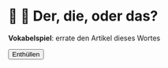 # 🚧 🎲 Der, die, oder das?

<div class="vocabulary-game" id="vocabGameA11">
    <p><strong>Vokabelspiel</strong>: errate den Artikel dieses Wortes</p>
    <p class="form-control"><span id="vocabGameA11_wordDisplay"></span></p>
    <button id="vocabGameA11_revealButton" class="btn btn-outline-secondary">Enthüllen</button>
</div>

<script>
  window.addEventListener("load", function() {
    // Word list from https://github.com/patsytau/anki_german_a1_vocab/blob/main/Goethe%20Institute%20A1%20Wordlist.txt
    const wordsA1_1 = [
"das Apartment",
"das Auge",
"das Ausland",
"das Auto",
"das Baby",
"das Bad",
"das Bein",
"das Beispiel",
"das Bett",
"das Bier",
"das Bild",
"das Brot",
"das Brot",
"das Brötchen",
"das Buch",
"das Café",
"das Datum",
"das Doppelzimmer",
"das Dorf",
"das Ei",
"das Einzelzimmer",
"das Ende",
"das Ende",
"das Ergebnis",
"das Essen",
"das Fahrrad",
"das Fax",
"das Feuer",
"das Fieber",
"das Fleisch",
"das Flugzeug",
"das Formular",
"das Foto",
"das Frühstück",
"das Geburtsjahr",
"das Geld",
"das Gemüse",
"das Gepäck",
"das Geschäft",
"das Geschenk",
"das Gespräch",
"das Getränk",
"das Gewicht",
"das Glas",
"das Glas",
"das Gleis",
"das Glück",
"das Haar",
"das Hähnchen",
"das Handy",
"das Haus",
"das Haus",
"das Haus",
"das Hobby",
"das Hotel",
"das Internet",
"das Kind",
"das Kino",
"das Konto",
"das Land",
"das Leben",
"das Licht",
"das Lied",
"das Lokal",
"das Mädchen",
"das Meer",
"das Obst",
"das Öl",
"das Papier",
"das Praktikum",
"das Problem",
"das Reisebüro",
"das Restaurant",
"das Salz",
"das Schild",
"das Schwimmbad",
"das Sofa",
"das Studium",
"das Taxi",
"das Telefon",
"das Thema",
"das Ticket",
"das Wasser",
"das Wetter",
"das Wiederhören",
"das Wiedersehen",
"das Wort",
"das Wörterbuch",
"das Zimmer",
"das Zimmer",
"das Zimmer",
"das Zimmer",
"der Abflug",
"der Anschluss",
"der Anschluss",
"der Apfel",
"der Appetit",
"der Arbeitsplatz",
"der Arm",
"der Arzt",
"der Aufzug",
"der Ausflug",
"der Ausgang",
"der Ausländer",
"der Ausweis",
"der Automat",
"der Bahnhof",
"der Bahnsteig",
"der Balkon",
"der Bauch",
"der Baum",
"der Beamte",
"der Beruf",
"der Beruf",
"der Bleistift",
"der Blick",
"der Bogen",
"der Brief",
"der Bruder",
"der Buchstabe",
"der Bus",
"der Chef",
"der Computer",
"der Dank",
"der Dank",
"der Doktor",
"der Drucker",
"der Durst",
"der Ehemann",
"der Eingang",
"der Eintritt",
"der Empfänger",
"der Erwachsene",
"der Fahrer",
"der Familienname",
"der Familienstand",
"der Fehler",
"der Feierabend",
"der Feiertag",
"der Film",
"der Fisch",
"der Flughafen",
"der Freund",
"der Fuß",
"der Fußball",
"der Garten",
"der Gast",
"der Geburtsort",
"der Geburtstag",
"der Glückwunsch",
"der Großvater",
"der Gruß",
"der Gruß",
"der Hausmann",
"der Herd",
"der Herr",
"der Hund",
"der Hunger",
"der Job",
"der Jugendliche",
"der Junge",
"der Kaffee",
"der Kindergarten",
"der Kiosk",
"der Koffer",
"der Kollege",
"der Kopf",
"der Kuchen",
"der Kugelschreiber",
"der Kühlschrank",
"der Kunde",
"der Kurs",
"der Laden",
"der Lehrer",
"der Lkw",
"der Mann",
"der Mensch",
"der Moment",
"der Moment",
"der Mund",
"der Name",
"der Name",
"der Opa",
"der Ort",
"der Partner",
"der Pass",
"der Plan",
"der Platz",
"der Platz",
"der Platz",
"der Preis",
"der Prospekt",
"der Raum",
"der Regen",
"der Reis",
"der Reiseführer",
"der Reiseführer",
"der Saft",
"der Salat",
"der Satz",
"der Schalter",
"der Schinken",
"der Schluss",
"der Schluss",
"der Schlüssel",
"der Schrank",
"der Schuh",
"der Schüler",
"der See",
"der Sohn",
"der Sport",
"der Stock",
"der Student",
"der Tee",
"der Teil",
"der Termin",
"der Test",
"der Text",
"der Tisch",
"der Unterricht",
"der Urlaub",
"der Vater",
"der Verein",
"der Verkäufer",
"der Vermieter",
"der Verwandte",
"der Vorname",
"der Wein",
"der Wind",
"der Zoll",
"der Zug",
"der/die Bekannte",
"die Ansage",
"die Antwort",
"die Anzeige",
"die Arbeit",
"die Aufgabe",
"die Auskunft",
"die Aussage",
"die Autobahn",
"die Bäckerei",
"die Bahn",
"die Bahn",
"die Banane",
"die Bank",
"die Bank",
"die Birne",
"die Bitte",
"die Blume",
"die Briefmarke",
"die Butter",
"die CD",
"die Dame",
"die Dame",
"die Disco",
"die Durchsage",
"die Dusche",
"die E-Mail",
"die Ecke",
"die Ehefrau",
"die Einladung",
"die Eltern (pl.)",
"die Entschuldigung",
"die Fahrkarte",
"die Familie",
"die Farbe",
"die Firma",
"die Flasche",
"die Frage",
"die Frau",
"die Frau",
"die Frauen",
"die Freizeit",
"die Freundin",
"die Führung",
"die Geschwister (pl.)",
"die Größe",
"die Großeltern (pl.)",
"die Großmutter",
"die Gruppe",
"die Halbpension",
"die Halle",
"die Haltestelle",
"die Hand",
"die Hausaufgabe",
"die Hausfrau",
"die Heimat",
"die Hilfe",
"die Hilfe",
"die Hochzeit",
"die Information",
"die Information",
"die Jacke",
"die Karte",
"die Karte",
"die Karte",
"die Kartoffel",
"die Kasse",
"die Klasse",
"die Klasse",
"die Kleidung",
"die Küche",
"die Lebensmittel (pl.)",
"die Leute (pl.)",
"die Lösung",
"die Maschine",
"die Miete",
"die Milch",
"die Mitte",
"die Möbel (pl.)",
"die Mutter",
"die Nummer",
"die Nummer",
"die Nummer",
"die Oma",
"die Ordnung",
"die Papiere (pl.)",
"die Partnerin",
"die Party",
"die Pause",
"die Polizei",
"die Pommes frites (pl.)",
"die Post",
"die Post",
"die Postleitzahl",
"die Praxis",
"die Prüfung",
"die Rechnung",
"die Reise",
"die Reparatur",
"die Rezeption",
"die S-Bahn",
"die Schule",
"die Schule",
"die Schwester",
"die Sehenswürdigkeit",
"die Sonne",
"die Speisekarte",
"die Sprache",
"die Stadt",
"die Stelle",
"die Straße",
"die Straßenbahn",
"die Stunde",
"die Tasche",
"die Tochter",
"die Toilette",
"die Tomate",
"die Treppe",
"die Uhr",
"die Unterschrift",
"die Vorsicht",
"die Vorsicht",
"die Vorwahl",
"die Welt",
"die Wohnung",
"die Zeit",
"die Zeitung",
"die Zigarette",
    ];
    // Create a vocabulary game on the page
    createVocabularyGame('vocabGameA11', wordsA1_1);
  });
</script>
